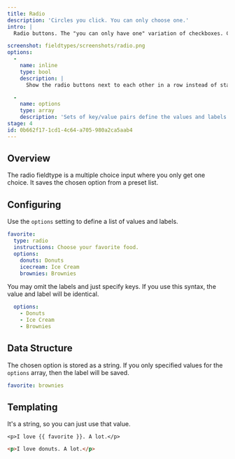 ```yaml
---
title: Radio
description: 'Circles you click. You can only choose one.'
intro: |
  Radio buttons. The "you can only have one" variation of checkboxes. Create some options and let your users select one and only one. May they choose wisely.

screenshot: fieldtypes/screenshots/radio.png
options:
  -
    name: inline
    type: bool
    description: |
      Show the radio buttons next to each other in a row instead of stacked vertically. Default: `false`

  -
    name: options
    type: array
    description: 'Sets of key/value pairs define the values and labels of the radio options.'
stage: 4
id: 0b662f17-1cd1-4c64-a705-980a2ca5aab4
---
```

## Overview

The radio fieldtype is a multiple choice input where you only get one choice. It saves the chosen option from a preset list.

## Configuring

Use the `options` setting to define a list of values and labels.

``` yaml
favorite:
  type: radio
  instructions: Choose your favorite food.
  options:
    donuts: Donuts
    icecream: Ice Cream
    brownies: Brownies
```

You may omit the labels and just specify keys. If you use this syntax, the value and label will be identical.

``` yaml
  options:
    - Donuts
    - Ice Cream
    - Brownies
```

## Data Structure

The chosen option is stored as a string. If you only specified values for the `options` array, then the label will be saved.

``` yaml
favorite: brownies
```



## Templating

It's a string, so you can just use that value.

```
<p>I love {{ favorite }}. A lot.</p>
```

```html
<p>I love donuts. A lot.</p>
```


